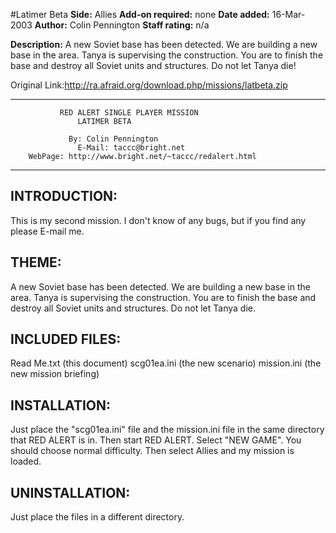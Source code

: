 #Latimer Beta
**Side:** Allies
**Add-on required:** none
**Date added:** 16-Mar-2003
**Author:** Colin Pennington
**Staff rating:** n/a

**Description:** A new Soviet base has been detected. We are building a new base in the area. Tanya is supervising the construction. You are to finish the base and destroy all Soviet units and structures. Do not let Tanya die!

Original Link:http://ra.afraid.org/download.php/missions/latbeta.zip

***********************************************************************
		       RED ALERT SINGLE PLAYER MISSION
			       LATIMER BETA
			
			     By: Colin Pennington
		           E-Mail: taccc@bright.net
        WebPage: http://www.bright.net/~taccc/redalert.html
***********************************************************************

INTRODUCTION:
-----------------------------------------------------------------------
This is my second mission. I don't know of any bugs, but if you find any please
E-mail me.

THEME:  
-----------------------------------------------------------------------
A new Soviet base has been detected. We are building a new base in the area.
Tanya is supervising the construction. You are to finish the base and destroy
all Soviet units and structures.  Do not let Tanya die.

INCLUDED FILES:
-----------------------------------------------------------------------
Read Me.txt (this document)
scg01ea.ini  (the new scenario)
mission.ini  (the new mission briefing)

INSTALLATION:
-----------------------------------------------------------------------
Just place the "scg01ea.ini" file and the mission.ini file in the same 
directory that RED ALERT is in.  Then start RED ALERT.  Select
"NEW GAME".  You should choose normal difficulty.  Then select Allies
and my mission is loaded.  

UNINSTALLATION:
-----------------------------------------------------------------------
Just place the files in a different directory.
 




